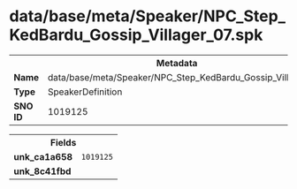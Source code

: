 <h1>data/base/meta/Speaker/NPC_Step_KedBardu_Gossip_Villager_07.spk</h1><table><tr><th colspan="100%">Metadata</th></tr><tr><td><b>Name</b></td><td>data/base/meta/Speaker/NPC_Step_KedBardu_Gossip_Villager_07.spk</td></tr><tr><td><b>Type</b></td><td>SpeakerDefinition</td></tr><tr><td><b>SNO ID</b></td><td>1019125</td></tr></table>

<table><tr><th colspan="100%">Fields</th></tr><tr><td><b>unk_ca1a658</b></td><td><code>1019125</code></td></tr><tr><td><b>unk_8c41fbd</b></td><td></td></tr></table>

